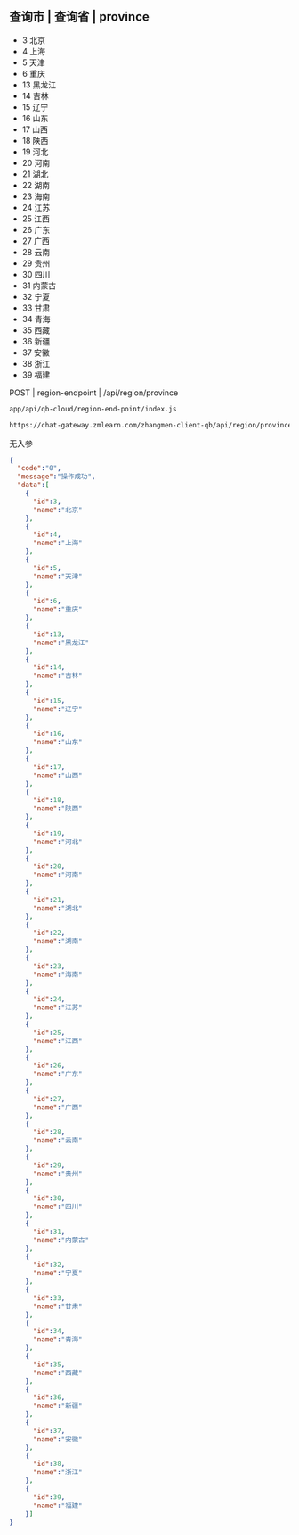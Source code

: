 ## 查询市 | 查询省 | province

- 3 北京
- 4 上海
- 5 天津
- 6 重庆
- 13 黑龙江
- 14 吉林
- 15 辽宁
- 16 山东
- 17 山西
- 18 陕西
- 19 河北
- 20 河南
- 21 湖北
- 22 湖南
- 23 海南
- 24 江苏
- 25 江西
- 26 广东
- 27 广西
- 28 云南
- 29 贵州
- 30 四川
- 31 内蒙古
- 32 宁夏
- 33 甘肃
- 34 青海
- 35 西藏
- 36 新疆
- 37 安徽
- 38 浙江
- 39 福建

POST | region-endpoint | /api/region/province

```bash
app/api/qb-cloud/region-end-point/index.js
```

```bash
https://chat-gateway.zmlearn.com/zhangmen-client-qb/api/region/province
```

无入参

```json
{
  "code":"0",
  "message":"操作成功",
  "data":[
    {
      "id":3,
      "name":"北京"
    },
    {
      "id":4,
      "name":"上海"
    },
    {
      "id":5,
      "name":"天津"
    },
    {
      "id":6,
      "name":"重庆"
    },
    {
      "id":13,
      "name":"黑龙江"
    },
    {
      "id":14,
      "name":"吉林"
    },
    {
      "id":15,
      "name":"辽宁"
    },
    {
      "id":16,
      "name":"山东"
    },
    {
      "id":17,
      "name":"山西"
    },
    {
      "id":18,
      "name":"陕西"
    },
    {
      "id":19,
      "name":"河北"
    },
    {
      "id":20,
      "name":"河南"
    },
    {
      "id":21,
      "name":"湖北"
    },
    {
      "id":22,
      "name":"湖南"
    },
    {
      "id":23,
      "name":"海南"
    },
    {
      "id":24,
      "name":"江苏"
    },
    {
      "id":25,
      "name":"江西"
    },
    {
      "id":26,
      "name":"广东"
    },
    {
      "id":27,
      "name":"广西"
    },
    {
      "id":28,
      "name":"云南"
    },
    {
      "id":29,
      "name":"贵州"
    },
    {
      "id":30,
      "name":"四川"
    },
    {
      "id":31,
      "name":"内蒙古"
    },
    {
      "id":32,
      "name":"宁夏"
    },
    {
      "id":33,
      "name":"甘肃"
    },
    {
      "id":34,
      "name":"青海"
    },
    {
      "id":35,
      "name":"西藏"
    },
    {
      "id":36,
      "name":"新疆"
    },
    {
      "id":37,
      "name":"安徽"
    },
    {
      "id":38,
      "name":"浙江"
    },
    {
      "id":39,
      "name":"福建"
    }]
}

```
